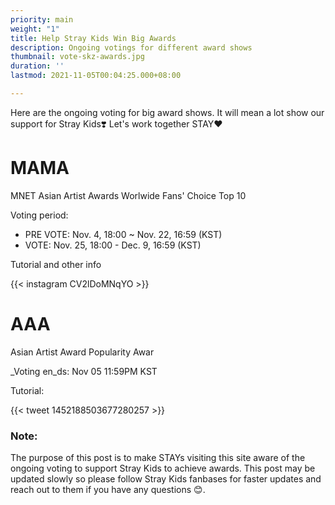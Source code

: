 ```yaml
---
priority: main
weight: "1"
title: Help Stray Kids Win Big Awards
description: Ongoing votings for different award shows
thumbnail: vote-skz-awards.jpg
duration: ''
lastmod: 2021-11-05T00:04:25.000+08:00

---
```

Here are the ongoing voting for big award shows. It will mean a lot show our support for Stray Kids❣️ Let's work together STAY❤️

# MAMA

MNET Asian Artist Awards Worlwide Fans' Choice Top 10

Voting period:

* PRE VOTE: Nov. 4, 18:00 \~ Nov. 22, 16:59 (KST)
* VOTE: Nov. 25, 18:00 - Dec. 9, 16:59 (KST)

Tutorial and other info

{{< instagram CV2lDoMNqYO >}}

# AAA

Asian Artist Award  Popularity Awar

_Voting en_ds: Nov 05 11:59PM KST

Tutorial:

{{< tweet 1452188503677280257 >}}

### Note:

The purpose of this post is to make STAYs visiting this site aware of the ongoing voting to support Stray Kids to achieve awards. This post may be updated slowly so please follow Stray Kids fanbases for faster updates and reach out to them if you have any questions 😊.